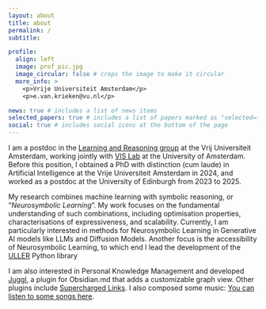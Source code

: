 ```yaml
---
layout: about
title: about
permalink: /
subtitle: 

profile:
  align: left
  image: prof_pic.jpg
  image_circular: false # crops the image to make it circular
  more_info: >
    <p>Vrije Universiteit Amsterdam</p>
    <p>e.van.krieken@vu.nl</p>

news: true # includes a list of news items
selected_papers: true # includes a list of papers marked as "selected={true}"
social: true # includes social icons at the bottom of the page
---
```


<!-- **I am currently looking for academic opportunities in Machine Learning and AI.** -->


I am a postdoc in the [Learning and Reasoning group](https://lr.cs.vu.nl/) at the Vrij Universiteit Amsterdam, working jointly with [VIS Lab](https://ivi.fnwi.uva.nl/vislab/) at the University of Amsterdam. Before this position, I obtained a PhD with distinction (cum laude) in Artificial Intelligence at the Vrije Universiteit Amsterdam in 2024, and worked as a postdoc at the University of Edinburgh from 2023 to 2025. 

My research combines machine learning with symbolic reasoning, or “_Neurosymbolic Learning_”. My work focuses on the fundamental understanding of such combinations, including optimisation properties, characterisations of expressiveness, and scalability. 
Currently, I am particularly interested in methods for Neurosymbolic Learning in Generative AI models like LLMs and Diffusion Models. 
Another focus is the accessibility of Neurosymbolic Learning, to which end I lead the development of the [ULLER](https://arxiv.org/abs/2405.00532) Python library

I am also interested in Personal Knowledge Management and developed [Juggl](https://juggl.io/), a plugin for Obsidian.md that adds a customizable graph view. Other plugins include [Supercharged Links](https://github.com/mdelobelle/obsidian_supercharged_links). I also composed some music: [You can listen to some songs here](http://emilevankrieken.bandcamp.com/).


